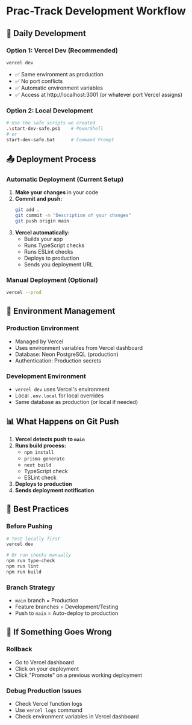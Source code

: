 # Prac-Track Development Workflow

## 🚀 Daily Development

### Option 1: Vercel Dev (Recommended)
```bash
vercel dev
```
- ✅ Same environment as production
- ✅ No port conflicts
- ✅ Automatic environment variables
- ✅ Access at http://localhost:3001 (or whatever port Vercel assigns)

### Option 2: Local Development
```bash
# Use the safe scripts we created
.\start-dev-safe.ps1    # PowerShell
# or
start-dev-safe.bat      # Command Prompt
```

## 📤 Deployment Process

### Automatic Deployment (Current Setup)
1. **Make your changes** in your code
2. **Commit and push:**
   ```bash
   git add .
   git commit -m "Description of your changes"
   git push origin main
   ```
3. **Vercel automatically:**
   - Builds your app
   - Runs TypeScript checks
   - Runs ESLint checks
   - Deploys to production
   - Sends you deployment URL

### Manual Deployment (Optional)
```bash
vercel --prod
```

## 🔧 Environment Management

### Production Environment
- Managed by Vercel
- Uses environment variables from Vercel dashboard
- Database: Neon PostgreSQL (production)
- Authentication: Production secrets

### Development Environment
- `vercel dev` uses Vercel's environment
- Local `.env.local` for local overrides
- Same database as production (or local if needed)

## 📊 What Happens on Git Push

1. **Vercel detects push to `main`**
2. **Runs build process:**
   - `npm install`
   - `prisma generate`
   - `next build`
   - TypeScript check
   - ESLint check
3. **Deploys to production**
4. **Sends deployment notification**

## 🎯 Best Practices

### Before Pushing
```bash
# Test locally first
vercel dev

# Or run checks manually
npm run type-check
npm run lint
npm run build
```

### Branch Strategy
- `main` branch = Production
- Feature branches = Development/Testing
- Push to `main` = Auto-deploy to production

## 🚨 If Something Goes Wrong

### Rollback
- Go to Vercel dashboard
- Click on your deployment
- Click "Promote" on a previous working deployment

### Debug Production Issues
- Check Vercel function logs
- Use `vercel logs` command
- Check environment variables in Vercel dashboard
